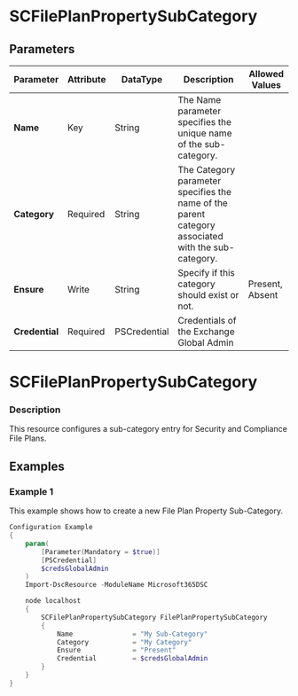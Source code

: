 ﻿# SCFilePlanPropertySubCategory

## Parameters

| Parameter | Attribute | DataType | Description | Allowed Values |
| --- | --- | --- | --- | --- |
| **Name** | Key | String | The Name parameter specifies the unique name of the sub-category. ||
| **Category** | Required | String | The Category parameter specifies the name of the parent category associated with the sub-category. ||
| **Ensure** | Write | String | Specify if this category should exist or not. |Present, Absent|
| **Credential** | Required | PSCredential | Credentials of the Exchange Global Admin ||

# SCFilePlanPropertySubCategory

### Description

This resource configures a sub-category entry for Security and
Compliance File Plans.

## Examples

### Example 1

This example shows how to create a new File Plan Property Sub-Category.

```powershell
Configuration Example
{
    param(
        [Parameter(Mandatory = $true)]
        [PSCredential]
        $credsGlobalAdmin
    )
    Import-DscResource -ModuleName Microsoft365DSC

    node localhost
    {
        SCFilePlanPropertySubCategory FilePlanPropertySubCategory
        {
            Name               = "My Sub-Category"
            Category           = "My Category"
            Ensure             = "Present"
            Credential         = $credsGlobalAdmin
        }
    }
}
```

